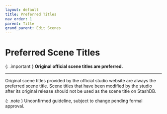 ```yaml
---
layout: default
title: Preferred Titles
nav_order: 1
parent: Title
grand_parent: Edit Scenes
---
```


# Preferred Scene Titles

{: .important }
**Original official scene titles are preferred.**

---

Original scene titles provided by the official studio website are always the preferred scene title. Scene titles that have been modified by the studio after its original release should not be used as the scene title on StashDB.

{: .note }
Unconfirmed guideline, subject to change pending formal approval.
